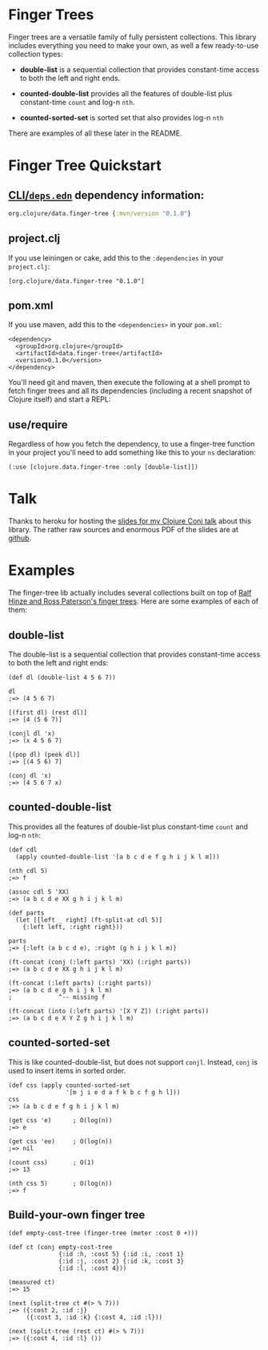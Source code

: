 # Finger Trees

Finger trees are a versatile family of fully persistent collections.  This library includes everything you need to make your own, as well a few ready-to-use collection types:

- **double-list** is a sequential collection that provides constant-time access to both the left and right ends.

- **counted-double-list** provides all the features of double-list plus constant-time `count` and log-n `nth`.

- **counted-sorted-set** is sorted set that also provides log-n `nth`

There are examples of all these later in the README.

# Finger Tree Quickstart

## [CLI/`deps.edn`](https://clojure.org/reference/deps_and_cli) dependency information:
```clojure
org.clojure/data.finger-tree {:mvn/version "0.1.0"}
```

## project.clj

If you use leiningen or cake, add this to the `:dependencies` in your `project.clj`:

    [org.clojure/data.finger-tree "0.1.0"]

## pom.xml

If you use maven, add this to the `<dependencies>` in your `pom.xml`:

    <dependency>
      <groupId>org.clojure</groupId>
      <artifactId>data.finger-tree</artifactId>
      <version>0.1.0</version>
    </dependency>

You'll need git and maven, then execute the following at a shell prompt to fetch finger trees and all its dependencies (including a recent snapshot of Clojure itself) and start a REPL:

## use/require

Regardless of how you fetch the dependency, to use a finger-tree
function in your project you'll need to add something like this to
your `ns` declaration:

    (:use [clojure.data.finger-tree :only [double-list]])

# Talk

Thanks to heroku for hosting the [slides for my Clojure Conj talk][1] about this library.  The rather raw sources and enormous PDF of the slides are at [github][2].

# Examples

The finger-tree lib actually includes several collections built on top
of [Ralf Hinze and Ross Paterson's finger trees][3].  Here are some
examples of each of them:

## double-list

The double-list is a sequential collection that provides constant-time
access to both the left and right ends:

    (def dl (double-list 4 5 6 7))

    dl
    ;=> (4 5 6 7)

    [(first dl) (rest dl)]
    ;=> [4 (5 6 7)]

    (conjl dl 'x)
    ;=> (x 4 5 6 7)

    [(pop dl) (peek dl)]
    ;=> [(4 5 6) 7]

    (conj dl 'x)
    ;=> (4 5 6 7 x)

## counted-double-list

This provides all the features of double-list plus constant-time
`count` and log-n `nth`:

    (def cdl
      (apply counted-double-list '[a b c d e f g h i j k l m]))

    (nth cdl 5)
    ;=> f

    (assoc cdl 5 'XX)
    ;=> (a b c d e XX g h i j k l m)

    (def parts
      (let [[left _ right] (ft-split-at cdl 5)]
        {:left left, :right right}))

    parts
    ;=> {:left (a b c d e), :right (g h i j k l m)}

    (ft-concat (conj (:left parts) 'XX) (:right parts))
    ;=> (a b c d e XX g h i j k l m)

    (ft-concat (:left parts) (:right parts))
    ;=> (a b c d e g h i j k l m)
    ;             ^-- missing f

    (ft-concat (into (:left parts) '[X Y Z]) (:right parts))
    ;=> (a b c d e X Y Z g h i j k l m)

## counted-sorted-set

This is like counted-double-list, but does not support `conjl`.  Instead, `conj` is used to insert items in sorted order.

    (def css (apply counted-sorted-set
                    '[m j i e d a f k b c f g h l]))
    css
    ;=> (a b c d e f g h i j k l m)

    (get css 'e)      ; O(log(n))
    ;=> e

    (get css 'ee)     ; O(log(n))
    ;=> nil

    (count css)       ; O(1)
    ;=> 13

    (nth css 5)       ; O(log(n))
    ;=> f

## Build-your-own finger tree

    (def empty-cost-tree (finger-tree (meter :cost 0 +)))

    (def ct (conj empty-cost-tree
                  {:id :h, :cost 5} {:id :i, :cost 1}
                  {:id :j, :cost 2} {:id :k, :cost 3}
                  {:id :l, :cost 4}))

    (measured ct)
    ;=> 15

    (next (split-tree ct #(> % 7)))
    ;=> ({:cost 2, :id :j}
         ({:cost 3, :id :k} {:cost 4, :id :l}))

    (next (split-tree (rest ct) #(> % 7)))
    ;=> ({:cost 4, :id :l} ())

[1]: http://talk-finger-tree.heroku.com/
[2]: http://github.com/Chouser/talk-finger-tree
[3]: http://www.soi.city.ac.uk/~ross/papers/FingerTree.html
